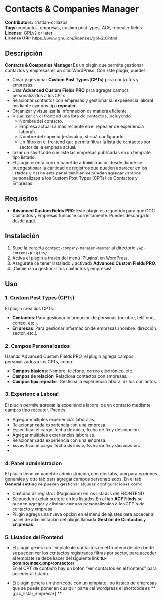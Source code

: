# Contacts & Companies Manager

**Contributors:** cristian-collazos  
**Tags:** contactos, empresas, custom post types, ACF, repeater fields   
**License:** GPLv2 or later  
**License URI:** https://www.gnu.org/licenses/gpl-2.0.html 

## Descripción

**Contacts & Companies Manager** Es un plugin que permite gestionar contactos y empresas en un sitio WordPress. Con este plugin, puedes:

- Crear y gestionar **Custom Post Types (CPTs)** para contactos y empresas.
- Usar **Advanced Custom Fields PRO** para agregar campos personalizados a los CPTs.
- Relacionar contactos con empresas y gestionar su experiencia laboral mediante campos tipo **repeater**.
- Organizar y visualizar la información de manera eficiente.
- Visualizar en el frontend una lista de contactos, incluyendo:
    -	Nombre del contacto.
    -	Empresa actual (la más reciente en el repeater de experiencia laboral).
    -	Nombre del superior jerárquico, si está configurado.
    -	Un filtro en el frontend que permitr filtrar la lista de contactos por sector de la empresa actual.
-	crear un shortcode que liste las empresas publicadas en un template tipo listado.
-	El plugin cuenta con un panel de administración desde donde se puedgestionar la cantidad de registros que pueden aparecer en los listados y desde este panel tambien se pueden agregar campos personalizaos a los Custom Post Types (CPTs) de Contactos y Empresas.
  
## Requisitos

- **Advanced Custom Fields PRO**: Este plugin es requerido para que GCC Contactos y Empresas funcione correctamente. Puedes descargarlo desde [aquí](https://github.com/cristian-collazos/advanced-custom-fields-pro-main).

## Instalación

1. Sube la carpeta `contact-company-manager-master` al directorio `/wp-content/plugins/`.
2. Activa el plugin a través del menú 'Plugins' en WordPress.
3. Asegúrate de tener instalado y activado **Advanced Custom Fields PRO**.
4. ¡Comienza a gestionar tus contactos y empresas!

## Uso

### 1. Custom Post Types (CPTs)
El plugin crea dos CPTs:

- **Contactos**: Para gestionar información de personas (nombre, teléfono, correo, etc.).
- **Empresas**: Para gestionar información de empresas (nombre, dirección, sector, etc.).

### 2. Campos Personalizados
Usando Advanced Custom Fields PRO, el plugin agrega campos personalizados a los CPTs, como:

- **Campos básicos**: Nombre, teléfono, correo electrónico, etc.
- **Campos de relación**: Relaciona contactos con empresas.
- **Campos tipo repeater**: Gestiona la experiencia laboral de los contactos.

### 3. Experiencia Laboral
El plugin permite agregar la experiencia laboral de un contacto mediante campos tipo repeater. Puedes:

- Agregar múltiples experiencias laborales.
- Relacionar cada experiencia con una empresa.
- Especificar el cargo, fecha de inicio, fecha de fin y descripción.
- Agregar múltiples experiencias laborales.
- Relacionar cada experiencia con una empresa.
- Especificar el cargo, fecha de inicio, fecha de fin y descripción.
- 
### 4. Panel administracion
El plugin tiene un panel de administración, con dos tabs, uno para opciones generales y otro tab para agregar campos personalziados.
En el tab **General setting** se pueden gestionar algunas configuraciones como 
- Cantidad de registros (Paginacion) en los listados del FRONTEND
- Se pueden excluir sectore en los listados
En el tab **ACF Fileds** se pueden agregar y eliminar campos personalizados a los CPT´s de contacto y empresa
- Plugin agrega una nueva opción en el menú de ajustes para acceder al panel de administación del plugin llamada **Gestión de Contactos y Empresas**

### 5. Listados del Frontend
- El plugin genera un template de contactos en el frontend desde donde se pueden ver los contactos registrados  filtras por sector, para acceder al template se debe hacer del siguiente link 
**tu-domino/index.php/contactos/**  
En el CPT de contacto hay un botón "ver contactos en el frontend" para acceder al listado.

- El plugin genera un shortcode con un template tipo listado de empresas que se puede poner en cualquir parte del wordpress el shortcode es
  ** [gcc_listar_empresas] **

